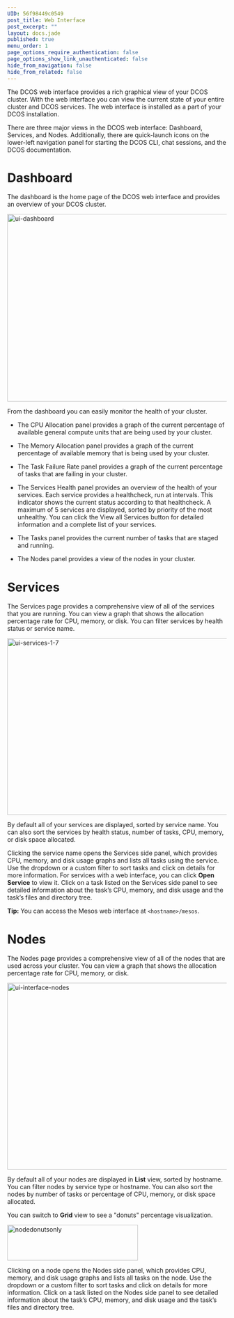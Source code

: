 ```yaml
---
UID: 56f98449c0549
post_title: Web Interface
post_excerpt: ""
layout: docs.jade
published: true
menu_order: 1
page_options_require_authentication: false
page_options_show_link_unauthenticated: false
hide_from_navigation: false
hide_from_related: false
---
```

The DCOS web interface provides a rich graphical view of your DCOS cluster. With the web interface you can view the current state of your entire cluster and DCOS services. The web interface is installed as a part of your DCOS installation.

There are three major views in the DCOS web interface: Dashboard, Services, and Nodes. Additionally, there are quick-launch icons on the lower-left navigation panel for starting the DCOS CLI, chat sessions, and the DCOS documentation.

# <a name="dashboard"></a>Dashboard

The dashboard is the home page of the DCOS web interface and provides an overview of your DCOS cluster.

<a href="/wp-content/uploads/2015/12/ui-dashboard.gif" rel="attachment wp-att-4122"><img src="/wp-content/uploads/2015/12/ui-dashboard-800x431.gif" alt="ui-dashboard" width="800" height="431" class="alignnone size-large wp-image-4122" /></a>

From the dashboard you can easily monitor the health of your cluster.

*   The CPU Allocation panel provides a graph of the current percentage of available general compute units that are being used by your cluster.

*   The Memory Allocation panel provides a graph of the current percentage of available memory that is being used by your cluster.

*   The Task Failure Rate panel provides a graph of the current percentage of tasks that are failing in your cluster.

*   The Services Health panel provides an overview of the health of your services. Each service provides a healthcheck, run at intervals. This indicator shows the current status according to that healthcheck. A maximum of 5 services are displayed, sorted by priority of the most unhealthy. You can click the View all Services button for detailed information and a complete list of your services.

*   The Tasks panel provides the current number of tasks that are staged and running.

*   The Nodes panel provides a view of the nodes in your cluster.

# <a name="services"></a>Services

The Services page provides a comprehensive view of all of the services that you are running. You can view a graph that shows the allocation percentage rate for CPU, memory, or disk. You can filter services by health status or service name.

<a href="/wp-content/uploads/2015/12/ui-services-1-7.gif" rel="attachment wp-att-4123"><img src="/wp-content/uploads/2015/12/ui-services-1-7-800x406.gif" alt="ui-services-1-7" width="800" height="406" class="alignnone size-large wp-image-4123" /></a>

By default all of your services are displayed, sorted by service name. You can also sort the services by health status, number of tasks, CPU, memory, or disk space allocated.

Clicking the service name opens the Services side panel, which provides CPU, memory, and disk usage graphs and lists all tasks using the service. Use the dropdown or a custom filter to sort tasks and click on details for more information. For services with a web interface, you can click **Open Service** to view it. Click on a task listed on the Services side panel to see detailed information about the task’s CPU, memory, and disk usage and the task’s files and directory tree.

**Tip:** You can access the Mesos web interface at `<hostname>/mesos`.

# <a name="nodes"></a>Nodes

The Nodes page provides a comprehensive view of all of the nodes that are used across your cluster. You can view a graph that shows the allocation percentage rate for CPU, memory, or disk.

<a href="/wp-content/uploads/2015/12/ui-interface-nodes.gif" rel="attachment wp-att-4124"><img src="/wp-content/uploads/2015/12/ui-interface-nodes-800x429.gif" alt="ui-interface-nodes" width="800" height="429" class="alignnone size-large wp-image-4124" /></a>

By default all of your nodes are displayed in **List** view, sorted by hostname. You can filter nodes by service type or hostname. You can also sort the nodes by number of tasks or percentage of CPU, memory, or disk space allocated.

You can switch to **Grid** view to see a "donuts" percentage visualization.

<a href="/wp-content/uploads/2015/12/nodedonutsonly.png" rel="attachment wp-att-1129"><img src="/wp-content/uploads/2015/12/nodedonutsonly-600x163.png" alt="nodedonutsonly" width="300" height="82" class="alignnone size-medium wp-image-1129" /></a>

Clicking on a node opens the Nodes side panel, which provides CPU, memory, and disk usage graphs and lists all tasks on the node. Use the dropdown or a custom filter to sort tasks and click on details for more information. Click on a task listed on the Nodes side panel to see detailed information about the task’s CPU, memory, and disk usage and the task’s files and directory tree.
